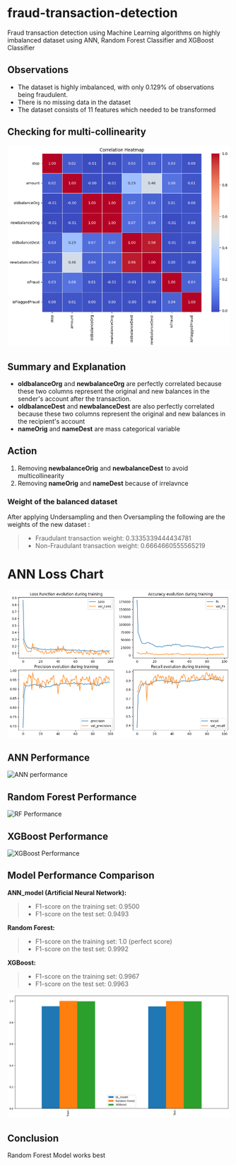 # fraud-transaction-detection
Fraud transaction detection using Machine Learning algorithms on highly imbalanced dataset using ANN, Random Forest Classifier and XGBoost Classifier

## Observations
* The dataset is highly imbalanced, with only 0.129% of observations being fraudulent.
* There is no missing data in the dataset
* The dataset consists of 11 features which needed to be transformed

## Checking for multi-collinearity
![Correlation Heatmap](https://github.com/xecyborg/fraud-transaction-detection/blob/main/corr_heatmap.png)
## Summary and Explanation
* **oldbalanceOrg** and **newbalanceOrg** are perfectly correlated because these two columns represent the original and new balances in the sender's account after the transaction.
* **oldbalanceDest** and **newbalanceDest** are also perfectly correlated because these two columns represent the original and new balances in the recipient's account
* **nameOrig** and **nameDest** are mass categorical variable

## Action
1. Removing **newbalanceOrig** and **newbalanceDest** to avoid multicollinearity
2. Removing **nameOrig** and **nameDest** because of irrelavnce

### Weight of the balanced dataset
After applying Undersampling and then Oversampling the following are the weights of the new dataset :
> * Fraudulant transaction weight: 0.3335339444434781
> * Non-Fraudulant transaction weight: 0.6664660555565219

# ANN Loss Chart
![Loss Chart](https://github.com/xecyborg/fraud-transaction-detection/blob/main/loss_chart.png)

## ANN Performance
![ANN performance](https://github.com/xecyborg/fraud-transaction-detection/assets/103058112/fe6bf39d-6fde-413a-900f-6be3bd9b763b)


## Random Forest Performance
![RF Performance](https://github.com/xecyborg/fraud-transaction-detection/assets/103058112/b2b415ae-09c1-4bd7-8add-c8804155fd84)


## XGBoost Performance
![XGBoost Performance](https://github.com/xecyborg/fraud-transaction-detection/assets/103058112/8ce78493-a68f-490c-b655-58d0f383cd19)


## Model Performance Comparison

**ANN_model (Artificial Neural Network):**

> * F1-score on the training set: 0.9500
> * F1-score on the test set: 0.9493

**Random Forest:**

> * F1-score on the training set: 1.0 (perfect score)
> * F1-score on the test set: 0.9992

**XGBoost:**

> * F1-score on the training set: 0.9967
> * F1-score on the test set: 0.9963

![Model Comparison](https://github.com/xecyborg/fraud-transaction-detection/blob/main/model_comparison.png)

## Conclusion
Random Forest Model works best

